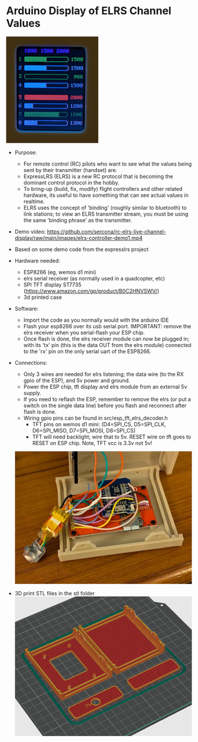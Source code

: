 # Arduino Display of ELRS Channel Values

![display](images/tft_channel_display.jpg)

* Purpose:
  - For remote control (RC) pilots who want to see what the values being sent by their transmitter (handset) are.
  - ExpressLRS (ELRS) is a new RC protocol that is becoming the dominant control protocol in the hobby.
  - To bring-up (build, fix, modify) flight controllers and other related hardware, its useful to have something that can see actual values in realtime.
  - ELRS uses the concept of 'binding' (roughly similar to bluetooth) to link stations; to view an ELRS transmitter stream, you must be using the same 'binding phrase' as the transmitter.


* Demo video: https://github.com/sercona/rc-elrs-live-channel-display/raw/main/images/elrs-controller-demo1.mp4

* Based on some demo code from the expresslrs project

* Hardware needed:
  - ESP8266 (eg, wemos d1 mini)
  - elrs serial receiver (as normally used in a quadcopter, etc)
  - SPI TFT display ST7735 (https://www.amazon.com/gp/product/B0C2HNVSWV/)
  - 3d printed case
  
* Software:
  - Import the code as you normally would with the arduino IDE
  - Flash your esp8266 over its usb serial port.  IMPORTANT: remove the elrs receiver when you serial-flash your ESP chip.
  - Once flash is done, the elrs receiver module can now be plugged in; with its 'tx' pin (this is the data OUT from the elrs module) connected to the 'rx' pin on the only serial uart of the ESP8266. 

* Connections:
  - Only 3 wires are needed for elrs listening; the data wire (to the RX gpio of the ESP), and 5v power and ground.
  - Power the ESP chip, tft display and elrs module from an external 5v supply.
  - If you need to reflash the ESP, remember to remove the elrs (or put a switch on the single data line) before you flash and reconnect after flash is done.
  - Wiring gpio pins can be found in src/esp_tft_elrs_decoder.h
    - TFT pins on wemos d1 mini: (D4=SPI_CS, D5=SPI_CLK, D6=SPI_MISO, D7=SPI_MOSI, D8=SPI_CS)
    - TFT will need backlight; wire that to 5v.  RESET wire on tft goes to RESET on ESP chip.  Note, TFT vcc is 3.3v not 5v!
  
  ![wiring](images/diy-build-wiring.png)

* 3D print STL files in the stl folder
  ![3dprints](images/3d-printables.png)

